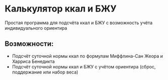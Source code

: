 <h1>Калькулятор ккал и БЖУ</h1>
Простая программа для подсчёта ккал и БЖУ с возможность учёта индивидуального ориентира
<h2>Возможности:</h2>
<ul>
  <li>Подсчёт суточной нормы ккал по формулам Миффлина-Сан Жеора и Харриса Бенедикта </li>
  <li>Подсчёт суточной нормы ккал и БЖУ с учётом ориентира (сброс, поддержание или набор веса)</li>
</ul>